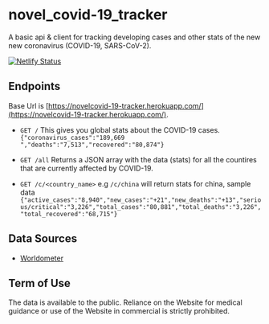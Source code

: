 #  novel_covid-19_tracker
A basic api & client for tracking developing cases and other stats of the new new coronavirus (COVID-19, SARS-CoV-2).

[![Netlify Status](https://api.netlify.com/api/v1/badges/ff996e81-c4a8-43ec-8c90-0dc492dcd2de/deploy-status)](https://app.netlify.com/sites/covd/deploys)

## Endpoints
Base Url is [https://novelcovid-19-tracker.herokuapp.com/](https://novelcovid-19-tracker.herokuapp.com/).

- ```GET /```  This gives you global stats about the COVID-19 cases. ```{"coronavirus_cases":"189,669 ","deaths":"7,513","recovered":"80,874"}```

- ```GET /all``` Returns a JSON array with the data (stats) for all the countires that are currently affected by COVID-19.

- ```GET /c/<country_name>``` e.g ```/c/china``` will return stats for china, sample data ```{"active_cases":"8,940","new_cases":"+21","new_deaths":"+13","serious/critical":"3,226","total_cases":"80,881","total_deaths":"3,226","total_recovered":"68,715"}```

## Data Sources
- [Worldometer](https://www.worldometers.info/coronavirus/)

## Term of Use
The data is available to the public. Reliance on the Website for medical guidance or use of the Website in commercial is strictly prohibited.
